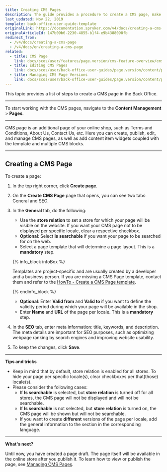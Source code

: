```yaml
---
title: Creating CMS Pages
description: The guide provides a procedure to create a CMS page, make it searchable per store in the Back Office.
last_updated: Nov 22, 2019
template: back-office-user-guide-template
originalLink: https://documentation.spryker.com/v4/docs/creating-a-cms-page
originalArticleId: 147b09b6-2230-4855-b1f4-e9b4388098fb
redirect_from:
  - /v4/docs/creating-a-cms-page
  - /v4/docs/en/creating-a-cms-page
related:
  - title: CMS Page
    link: docs/scos/user/features/page.version/cms-feature-overview/cms-pages-overview.html
  - title: Editing CMS Pages
    link: docs/scos/user/back-office-user-guides/page.version/content/pages/editing-cms-pages.html
  - title: Managing CMS Page Versions
    link: docs/scos/user/back-office-user-guides/page.version/content/pages/managing-cms-page-versions.html
---
```


This topic provides a list of steps to create a CMS page in the Back Office.

***

To start working with the CMS pages, navigate to the **Content Management** > **Pages**.

***

CMS page is an additional page of your online shop, such as Terms and Conditions, About Us, Contact Us, etc. Here you can create, publish, edit, and manage CMS pages, as well as add content item widgets coupled with the template and multiple CMS blocks.

***

## Creating a CMS Page

To create a page:
1. In the top right corner, click **Create page**.
2. On the **Create CMS Page** page that opens, you can see two tabs: General and SEO.
3. In the **General** tab, do the following:
   - Use the **store relation** to set a store for which your page will be visible on the website. If you want your CMS page not to be displayed per specific locale, clear a respective checkbox.
   - **Optional**: Select **Is searchable** if you want your page to be searched for on the web.
   - Select a page template that will determine a page layout. This is a **mandatory** step.

    {% info_block infoBox %}

    Templates are project-specific and are usually created by a developer and a business person. If you are missing a CMS Page template, contact them and refer to the [HowTo - Create a CMS Page template](/docs/scos/dev/tutorials-and-howtos/howtos/feature-howtos/cms/howto-create-cms-templates.html#cms-page-template).

    {% endinfo_block %}

   - **Optional**: Enter **Valid from** and **Valid to** if you want to define the validity period during which your page will be available in the shop.
   - Enter **Name** and **URL** of the page per locale. This is a **mandatory** step.

4. In the **SEO** tab, enter meta information: title, keywords, and description. The meta details are important for SEO purposes, such as optimizing webpage ranking by search engines and improving website usability.
5. To keep the changes, click **Save**.

***

**Tips and tricks**
* Keep in mind that by default, store relation is enabled for all stores. To hide your page per specific locale(s), clear checkboxes per that(those) locale(s).
* Please consider the following cases:
  - If **Is searchable** is selected, but **store relation** is turned off for all stores, the CMS page will not be displayed and will not be searchable.
  - If **Is searchable** is not selected, but **store relation** is turned on, the CMS page will be shown but will not be searchable.
  - If you want to create **different** versions of the page per locale, add the general information to the section in the corresponding language.

***

**What's next?**

Until now, you have created a page draft. The page itself will be available in the online store after you publish it.
To learn how to view or publish the page, see [Managing CMS Pages](/docs/scos/user/back-office-user-guides/{{page.version}}/content/pages/managing-cms-pages.html).
